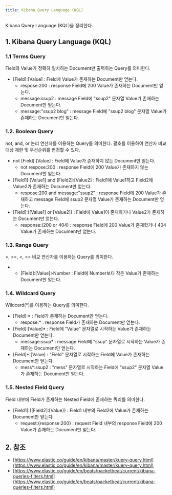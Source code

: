 ```yaml
---
title: Kibana Query Language (KQL)
---
```


Kibana Query Language (KQL)을 정리한다.

## 1. Kibana Query Language (KQL)

### 1.1 Terms Query

Field와 Value가 정확히 일치하는 Document만 출력하는 Query를 의미한다.

* \[Field\]:\[Value\] : Field에 Value가 존재하는 Document만 얻는다.
  * respose:200 : response Field에 200 Value가 존재하는 Document만 얻는다.
  * message:ssup2 : message Field에 "ssup2" 문자열 Value가 존재하는 Document만 얻는다.
  * message:"ssup2 blog" : message Field에 "ssup2 blog" 문자열 Value가 존재하는 Document만 얻는다.

### 1.2. Boolean Query

not, and, or 논리 연산자를 이용하는 Query를 의미한다. 괄호를 이용하여 연산자 비교 대상 제한 및 우선순위를 변경할 수 있다.

* not \[Field\]:\[Value\] : Field에 Value가 존재하지 않는 Document만 얻는다.
  * not respose:200 : response Field에 200 Value가 존재하지 않는 Document만 얻는다.
* \[Field1\]:\[Value1\] and \[Field2\]:\[Value2\] : Field1에 Value1하고 Field2에 Value2가 존재하는 Document만 얻는다.
  * respose:200 and message:"ssup2" : response Field에 200 Value가 존재하고 message Field에 ssup2 문자열 Value가 존재하는 Document만 얻는다.
* \[Field\]:(\[Value1\] or \[Value2\]) : Field에 Value1이 존재하거나 Value2가 존재하는 Document만 얻는다.
  * response:(200 or 404) : response Field에 200 Value가 존재학거나 404 Value가 존재하는 Document만 얻는다.

### 1.3. Range Query

\>, >=, <, <= 비교 연산자를 이용하는 Query를 의미한다.

* * \[Field\]:\[Value\]\>Number : Field에 Number보다 작은 Value가 존재하는 Document만 얻는다.

### 1.4. Wildcard Query

Wildcard(*)를 이용하는 Query를 의미한다.

* \[Field\]:* : Field가 존재하는 Document만 얻는다.
  * respose:* : response Field가 존재하는 Document만 얻는다.
* \[Field\]:\[Value\]* : Field에 "Value" 문자열로 시작하는 Value가 존재하는 Document만 얻는다.
  * message:ssup* : message Field에 "ssup" 문자열로 시작하는 Value가 존재하는 Document만 얻는다.
* \[Field\]*:\[Value\] : "Field" 문자열로 시작하는 Field에 Value가 존재하는 Document만 얻는다.
  * mess*:ssup2 : "mess" 문자열로 시작하는 Field에 "ssup2" 문자열 Value가 존재하는 Document만 얻는다.

### 1.5. Nested Field Query

Field 내부에 Field가 존재하는 Nested Field에 존재하는 쿼리를 의미한다.

* \[Field1\]:{\[Field2\]:\[Value\]} : Field1 내부의 Field2에 Value가 존재하는 Document만 얻는다.
  * request:{response:200} : request Field 내부의 response Field에 200 Value가 존재하는 Document만 얻는다.

## 2. 참조

* [https://www.elastic.co/guide/en/kibana/master/kuery-query.html](https://www.elastic.co/guide/en/kibana/master/kuery-query.html)
* [https://www.elastic.co/guide/en/beats/packetbeat/current/kibana-queries-filters.html](https://www.elastic.co/guide/en/beats/packetbeat/current/kibana-queries-filters.html)
